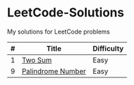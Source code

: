 # LeetCode-Solutions
My solutions for LeetCode problems

| #   | Title                                                                 | Difficulty |
| --- | --------------------------------------------------------------------- | ---------- |
| 1   | [Two Sum](https://leetcode.com/problems/two-sum/)                     | Easy       |
| 9   | [Palindrome Number](https://leetcode.com/problems/palindrome-number/) | Easy       |
